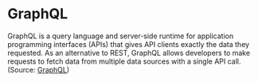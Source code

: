 # GraphQL

GraphQL is a query language and server-side runtime for application programming interfaces (APIs) that gives API clients exactly the data they requested. As an alternative to REST, GraphQL allows developers to make requests to fetch data from multiple data sources with a single API call. (Source: [GraphQL](https://www.solo.io/topics/graphql))

